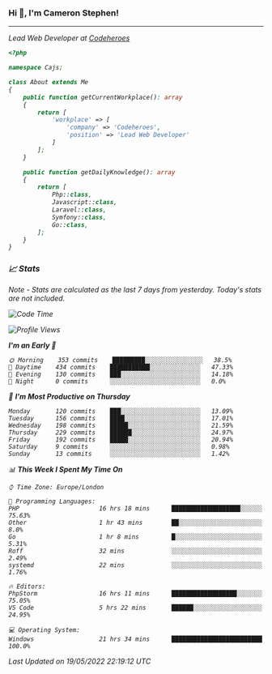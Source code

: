 ### Hi 👋, I'm Cameron Stephen!
<hr>
<p><em>Lead Web Developer at <a href="https://codeheroes.co.uk">Codeheroes</a></p>


```php
<?php

namespace Cajs;

class About extends Me
{
    public function getCurrentWorkplace(): array
    {
        return [
            'workplace' => [
                'company' => 'Codeheroes',
                'position' => 'Lead Web Developer'
            ]
        ];
    }

    public function getDailyKnowledge(): array
    {
        return [
            Php::class,
            Javascript::class,
            Laravel::class,
            Symfony::class,
            Go::class,
        ];
    }
}
```

### 📈 Stats
<p><em>Note - Stats are calculated as the last 7 days from yesterday. Today's stats are not included.</em></p>


<!--START_SECTION:waka-->
![Code Time](http://img.shields.io/badge/Code%20Time-2%2C882%20hrs%2014%20mins-blue)

![Profile Views](http://img.shields.io/badge/Profile%20Views-0-blue)

**I'm an Early 🐤** 

```text
🌞 Morning    353 commits    █████████░░░░░░░░░░░░░░░░   38.5% 
🌆 Daytime    434 commits    ███████████░░░░░░░░░░░░░░   47.33% 
🌃 Evening    130 commits    ███░░░░░░░░░░░░░░░░░░░░░░   14.18% 
🌙 Night      0 commits      ░░░░░░░░░░░░░░░░░░░░░░░░░   0.0%

```
📅 **I'm Most Productive on Thursday** 

```text
Monday       120 commits    ███░░░░░░░░░░░░░░░░░░░░░░   13.09% 
Tuesday      156 commits    ████░░░░░░░░░░░░░░░░░░░░░   17.01% 
Wednesday    198 commits    █████░░░░░░░░░░░░░░░░░░░░   21.59% 
Thursday     229 commits    ██████░░░░░░░░░░░░░░░░░░░   24.97% 
Friday       192 commits    █████░░░░░░░░░░░░░░░░░░░░   20.94% 
Saturday     9 commits      ░░░░░░░░░░░░░░░░░░░░░░░░░   0.98% 
Sunday       13 commits     ░░░░░░░░░░░░░░░░░░░░░░░░░   1.42%

```


📊 **This Week I Spent My Time On** 

```text
⌚︎ Time Zone: Europe/London

💬 Programming Languages: 
PHP                      16 hrs 18 mins      ███████████████████░░░░░░   75.63% 
Other                    1 hr 43 mins        ██░░░░░░░░░░░░░░░░░░░░░░░   8.0% 
Go                       1 hr 8 mins         █░░░░░░░░░░░░░░░░░░░░░░░░   5.31% 
Roff                     32 mins             ░░░░░░░░░░░░░░░░░░░░░░░░░   2.49% 
systemd                  22 mins             ░░░░░░░░░░░░░░░░░░░░░░░░░   1.76%

🔥 Editors: 
PhpStorm                 16 hrs 11 mins      ██████████████████░░░░░░░   75.05% 
VS Code                  5 hrs 22 mins       ██████░░░░░░░░░░░░░░░░░░░   24.95%

💻 Operating System: 
Windows                  21 hrs 34 mins      █████████████████████████   100.0%

```


 Last Updated on 19/05/2022 22:19:12 UTC
<!--END_SECTION:waka-->
